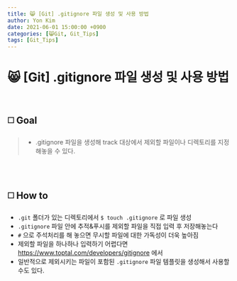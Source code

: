 ```yaml
---
title: 😸 [Git] .gitignore 파일 생성 및 사용 방법
author: Yon Kim
date: 2021-06-01 15:00:00 +0900
categories: [😸Git, Git_Tips]
tags: [Git_Tips]
---
```


# 😸 [Git] .gitignore 파일 생성 및 사용 방법

<br>


## ◻️ **Goal**

> * .gitignore 파일을 생성해 track 대상에서 제외할 파일이나 디렉토리를 지정해놓을 수 있다.




<br><br>

## ◻️ **How to**

* `.git` 폴더가 있는 디렉토리에서 `$ touch .gitignore` 로 파일 생성
* `.gitignore` 파일 안에 추적&푸시를 제외할 파일을 직접 입력 후 저장해놓는다
* `#` 으로 주석처리를 해 놓으면 무시할 파일에 대한 가독성이 더욱 높아짐
* 제외할 파일을 하나하나 입력하기 어렵다면 https://www.toptal.com/developers/gitignore 에서 
* 일반적으로 제외시키는 파일이 포함된 `.gitignore` 파일 템플릿을 생성해서 사용할 수도 있다.